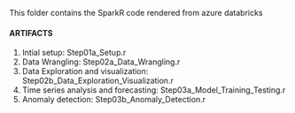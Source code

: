 This folder contains the SparkR code rendered from azure databricks

#### ARTIFACTS
1. Intial setup: Step01a_Setup.r
2. Data Wrangling: Step02a_Data_Wrangling.r						  
3. Data Exploration and visualization: Step02b_Data_Exploration_Visualization.r		       
4. Time series analysis and forecasting: Step03a_Model_Training_Testing.r		  
5. Anomaly detection: Step03b_Anomaly_Detection.r
